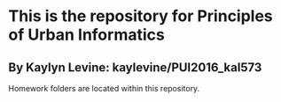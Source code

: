 # This is the repository for Principles of Urban Informatics

## By Kaylyn Levine: kaylevine/PUI2016_kal573

Homework folders are located within this repository.
